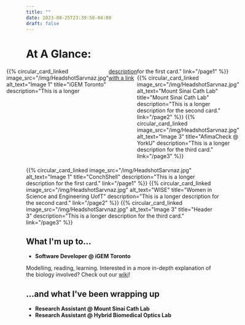 ```yaml
---
title: ""
date: 2023-08-25T23:39:58-04:00
draft: false
---
```


# At A Glance:
<style>
  .circular-card-container {
    display: flex; /* Arrange the circular cards in a row */
    justify-content: center; /* Center-align the cards horizontally */
    margin: 20px 0; /* Adjust the margin between rows */
  }
</style>

<div class="circular-card-container">
  {{% circular_card_linked
    image_src="/img/HeadshotSarvnaz.jpg"
    alt_text="Image 1"
    title="iGEM Toronto"
    description="This is a longer <a href='/link1'>description with a link</a> for the first card."
    link="/page1" %}}
  {{% circular_card_linked
    image_src="/img/HeadshotSarvnaz.jpg"
    alt_text="Mount Sinai Cath Lab"
    title="Mount Sinai Cath Lab"
    description="This is a longer description for the second card."
    link="/page2" %}}
  {{% circular_card_linked
    image_src="/img/HeadshotSarvnaz.jpg"
    alt_text="Image 3"
    title="AfimaCheck @ YorkU"
    description="This is a longer description for the third card."
    link="/page3" %}}
</div>

<div class="circular-card-container">
  {{% circular_card_linked
    image_src="/img/HeadshotSarvnaz.jpg"
    alt_text="Image 1"
    title="ConchShell"
    description="This is a longer description for the first card."
    link="/page1" %}}
  {{% circular_card_linked
    image_src="/img/HeadshotSarvnaz.jpg"
    alt_text="WISE"
    title="Women in Science and Engineering UofT"
    description="This is a longer description for the second card."
    link="/page2" %}}
  {{% circular_card_linked
    image_src="/img/HeadshotSarvnaz.jpg"
    alt_text="Image 3"
    title="Header 3"
    description="This is a longer description for the third card."
    link="/page3" %}}
</div>

## What I'm up to...

- **Software Developer @ iGEM Toronto**

Modelling, reading, learning.
Interested in a more in-depth explanation of the biology involved? Check out our [wiki](https://2023.igem.wiki/toronto/home)!

## ...and what I've been wrapping up
- **Research Assistant @ Mount Sinai Cath Lab**
- **Research Assistant @ Hybrid Biomedical Optics Lab**

